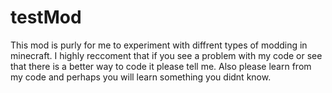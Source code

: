 testMod
======
This mod is purly for me to experiment with diffrent types of modding in minecraft.
I highly reccoment that if you see a problem with my code or see that there is a better way to code it 
please tell me. Also please learn from my code and perhaps you will learn something you didnt know.
